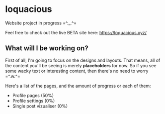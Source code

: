 # loquacious
Website project in progress =^._.^=

Feel free to check out the live BETA site here: https://loquacious.xyz/

## What will I be working on?
First of all, I'm going to focus on the designs and layouts. That means, all of the content you'll be seeing is merely **placeholders** for now. So if you see some wacky text or interesting content, then there's no need to worry =^.w.^=

Here's a list of the pages, and the amount of progress or each of them:
* Profile pages (50%)
* Profile settings (0%)
* Single post vizualiser (0%)
